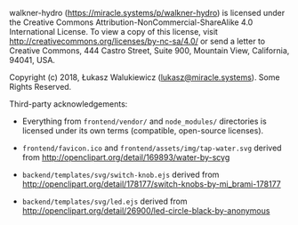 walkner-hydro (https://miracle.systems/p/walkner-hydro) is licensed under the Creative Commons Attribution-NonCommercial-ShareAlike 4.0 International License.
To view a copy of this license, visit http://creativecommons.org/licenses/by-nc-sa/4.0/ or send a letter to Creative Commons, 444 Castro Street, Suite 900, Mountain View, California, 94041, USA.

Copyright (c) 2018, Łukasz Walukiewicz (lukasz@miracle.systems). Some Rights Reserved.

Third-party acknowledgements:

  - Everything from `frontend/vendor/` and `node_modules/` directories is licensed
    under its own terms (compatible, open-source licenses).

  - `frontend/favicon.ico` and `frontend/assets/img/tap-water.svg` derived from
    http://openclipart.org/detail/169893/water-by-scyg

  - `backend/templates/svg/switch-knob.ejs` derived from
    http://openclipart.org/detail/178177/switch-knobs-by-mi_brami-178177

  - `backend/templates/svg/led.ejs` derived from
    http://openclipart.org/detail/26900/led-circle-black-by-anonymous
